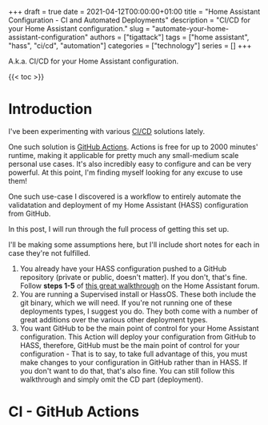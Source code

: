 +++ 
draft = true
date = 2021-04-12T00:00:00+01:00
title = "Home Assistant Configuration - CI and Automated Deployments"
description = "CI/CD for your Home Assistant configuration."
slug = "automate-your-home-assistant-configuration"
authors = ["tigattack"]
tags = ["home assistant", "hass", "ci/cd", "automation"]
categories = ["technology"]
series = []
+++

A.k.a. CI/CD for your Home Assistant configuration.

{{< toc >}}

# Introduction

I've been experimenting with various [CI/CD](https://www.redhat.com/en/topics/devops/what-is-ci-cd) solutions lately.

One such solution is [GitHub Actions](https://github.com/features/actions). Actions is free for up to 2000 minutes' runtime, making it applicable for pretty much any small-medium scale personal use cases. It's also incredibly easy to configure and can be very powerful.
At this point, I'm finding myself looking for any excuse to use them!

One such use-case I discovered is a workflow to entirely automate the validatation and deployment of my Home Assistant (HASS) configuration from GitHub.

In this post, I will run through the full process of getting this set up.

I'll be making some assumptions here, but I'll include short notes for each in case they're not fulfilled.

1. You already have your HASS configuration pushed to a GitHub repository (private or public, doesn't matter).
	If you don't, that's fine. Follow **steps 1-5** of [this great walkthrough](https://community.home-assistant.io/t/sharing-your-configuration-on-github/195144) on the Home Assistant forum.
2. You are running a Supervised install or HassOS. These both include the git binary, which we will need.
    If you're not running one of these deployments types, I suggest you do. They both come with a number of great additions over the various other deployment types.
4. You want GitHub to be the main point of control for your Home Assistant configuration.
	This Action will deploy your configuration from GitHub to HASS, therefore, GitHub must be the main point of control for your configuration - That is to say, to take full advantage of this, you must make changes to your configuration in GitHub rather than in HASS.
	If you don't want to do that, that's also fine. You can still follow this walkthrough and simply omit the CD part (deployment).

# CI - GitHub Actions

